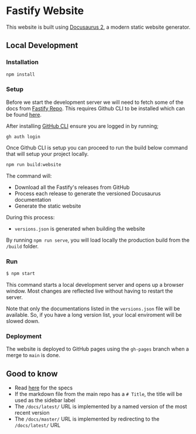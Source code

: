 # Fastify Website

This website is built using [Docusaurus 2](https://docusaurus.io/), a modern static website generator.

## Local Development

### Installation

```bash
npm install
```

### Setup

Before we start the development server we will need to fetch some of the docs from [Fastify Repo](https://github.com/fastify/fastify.git). This requires Github CLI to be installed which can be found [here](https://cli.github.com/).

After installing [GitHub CLI](https://cli.github.com/) ensure you are logged in by running;

```
gh auth login
```

Once Github CLI is setup you can proceed to run the build below command that will setup your project locally.

```bash
npm run build:website
```

The command will:

- Download all the Fastify's releases from GitHub
- Process each release to generate the versioned Docusaurus documentation
- Generate the static website

During this process:

- `versions.json` is generated when building the website

By running `npm run serve`, you will load locally the production build from the `/build` folder.

### Run

```bash
$ npm start
```

This command starts a local development server and opens up a browser window.
Most changes are reflected live without having to restart the server.

Note that only the documentations listed in the `versions.json` file will be available.
So, if you have a long version list, your local enviroment will be slowed down.

### Deployment

The website is deployed to GitHub pages using the `gh-pages` branch when a merge to `main` is done.

## Good to know

- Read [here](https://github.com/fastify/website/issues/32) for the specs
- If the markdown file from the main repo has a `# Title`, the title will be used as the sidebar label
- The `/docs/latest/` URL is implemented by a named version of the most recent version
- The `/docs/master/` URL is implemented by redirecting to the `/docs/latest/` URL
